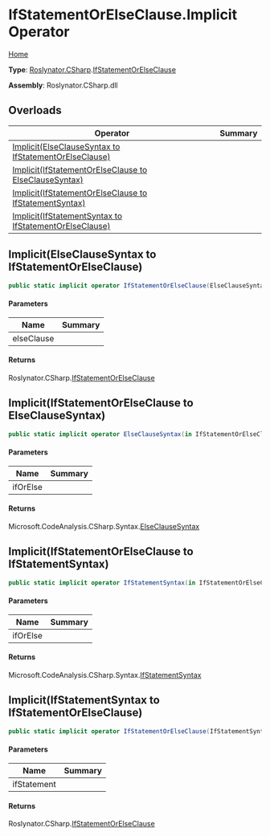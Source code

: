 # IfStatementOrElseClause\.Implicit Operator

[Home](../../../../README.md)

**Type**: [Roslynator.CSharp](../../README.md)\.[IfStatementOrElseClause](../README.md)

**Assembly**: Roslynator\.CSharp\.dll

## Overloads

| Operator | Summary |
| -------- | ------- |
| [Implicit(ElseClauseSyntax to IfStatementOrElseClause)](#Roslynator_CSharp_IfStatementOrElseClause_op_Implicit_Microsoft_CodeAnalysis_CSharp_Syntax_ElseClauseSyntax__Roslynator_CSharp_IfStatementOrElseClause) | |
| [Implicit(IfStatementOrElseClause to ElseClauseSyntax)](#Roslynator_CSharp_IfStatementOrElseClause_op_Implicit_Roslynator_CSharp_IfStatementOrElseClause___Microsoft_CodeAnalysis_CSharp_Syntax_ElseClauseSyntax) | |
| [Implicit(IfStatementOrElseClause to IfStatementSyntax)](#Roslynator_CSharp_IfStatementOrElseClause_op_Implicit_Roslynator_CSharp_IfStatementOrElseClause___Microsoft_CodeAnalysis_CSharp_Syntax_IfStatementSyntax) | |
| [Implicit(IfStatementSyntax to IfStatementOrElseClause)](#Roslynator_CSharp_IfStatementOrElseClause_op_Implicit_Microsoft_CodeAnalysis_CSharp_Syntax_IfStatementSyntax__Roslynator_CSharp_IfStatementOrElseClause) | |

## Implicit\(ElseClauseSyntax to IfStatementOrElseClause\)<a name="Roslynator_CSharp_IfStatementOrElseClause_op_Implicit_Microsoft_CodeAnalysis_CSharp_Syntax_ElseClauseSyntax__Roslynator_CSharp_IfStatementOrElseClause"></a>

```csharp
public static implicit operator IfStatementOrElseClause(ElseClauseSyntax elseClause)
```

#### Parameters

| Name | Summary |
| ---- | ------- |
| elseClause | |

#### Returns

Roslynator\.CSharp\.[IfStatementOrElseClause](../README.md)

## Implicit\(IfStatementOrElseClause to ElseClauseSyntax\)<a name="Roslynator_CSharp_IfStatementOrElseClause_op_Implicit_Roslynator_CSharp_IfStatementOrElseClause___Microsoft_CodeAnalysis_CSharp_Syntax_ElseClauseSyntax"></a>

```csharp
public static implicit operator ElseClauseSyntax(in IfStatementOrElseClause ifOrElse)
```

#### Parameters

| Name | Summary |
| ---- | ------- |
| ifOrElse | |

#### Returns

Microsoft\.CodeAnalysis\.CSharp\.Syntax\.[ElseClauseSyntax](https://docs.microsoft.com/en-us/dotnet/api/microsoft.codeanalysis.csharp.syntax.elseclausesyntax)

## Implicit\(IfStatementOrElseClause to IfStatementSyntax\)<a name="Roslynator_CSharp_IfStatementOrElseClause_op_Implicit_Roslynator_CSharp_IfStatementOrElseClause___Microsoft_CodeAnalysis_CSharp_Syntax_IfStatementSyntax"></a>

```csharp
public static implicit operator IfStatementSyntax(in IfStatementOrElseClause ifOrElse)
```

#### Parameters

| Name | Summary |
| ---- | ------- |
| ifOrElse | |

#### Returns

Microsoft\.CodeAnalysis\.CSharp\.Syntax\.[IfStatementSyntax](https://docs.microsoft.com/en-us/dotnet/api/microsoft.codeanalysis.csharp.syntax.ifstatementsyntax)

## Implicit\(IfStatementSyntax to IfStatementOrElseClause\)<a name="Roslynator_CSharp_IfStatementOrElseClause_op_Implicit_Microsoft_CodeAnalysis_CSharp_Syntax_IfStatementSyntax__Roslynator_CSharp_IfStatementOrElseClause"></a>

```csharp
public static implicit operator IfStatementOrElseClause(IfStatementSyntax ifStatement)
```

#### Parameters

| Name | Summary |
| ---- | ------- |
| ifStatement | |

#### Returns

Roslynator\.CSharp\.[IfStatementOrElseClause](../README.md)

